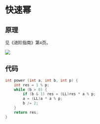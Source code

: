# 快速幂

## 原理

见《进阶指南》第`4`页。

![](/algorithm-blog/img/0028.bmp)

## 代码

```cpp
int power (int a, int b, int p) {
    int res = 1 % p;
    while (b > 0) {
        if (b & 1) res = (LL)res * a % p;
        a = (LL)a * a % p;
        b /= 2;
    }
    return res;
}
```

